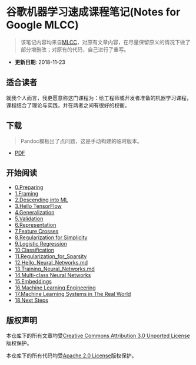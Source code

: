 # 谷歌机器学习速成课程笔记(Notes for Google MLCC)

> 该笔记内容均来自[MLCC](https://developers.google.com/machine-learning/crash-course)，对原有文章内容，在尽量保留原义的情况下做了部分增删改；对原有的代码，自己进行了重写。  

- **更新日期**: 2018-11-23

## 适合读者

就我个人而言，我更愿意称这门课程为：给工程师或开发者准备的机器学习课程，课程结合了理论与实践，并在两者之间有很好的权衡。

## 下载

> Pandoc模板出了点问题，这是手动构建的临时版本。
- [PDF](./publish/notes-for-mlcc.pdf)

## 开始阅读

- [0.Preparing](./notes/00-preparing.md)
- [1.Framing](./notes/01-framing.md)
- [2.Descending into ML](./notes/02-descending_into_ml.md)
- [3.Hello TensorFlow](./notes/03-hello_tensorflow.md)
- [4.Generalization](./notes/04-generalization.md)
- [5.Validation](./notes/05-validation.md)
- [6.Representation](./notes/06-representation.md)
- [7.Feature Crosses](./notes/07-feature_crosses.md)
- [8.Regularization for Simplicity](./notes/08-regularization_for_simplicity.md)
- [9.Logistic Regression](./notes/09-logistic_regression.md)
- [10.Classification](./notes/10-classification.md)
- [11.Regularization_for_Sparsity](./notes/11-regularization_for_sparsity.md)
- [12.Hello_Neural_Networks.md](./notes/12-hello_neural_networks.md)
- [13.Training_Neural_Networks.md](./notes/13-training_neural_networks.md)
- [14.Multi-class Neural Networks](./notes/14-multiclass_neural_networks.md)
- [15.Embeddings](./notes/15-embeddings.md)
- [16.Machine Learning Engineering](./notes/16-ml_engineering.md)
- [17.Machine Learning Systems in The Real World](./notes/17-ml_systems_in_the_real_world.md)
- [18.Next Steps](./notes/18-next_steps.md)

## 版权声明

本仓库下的所有文章均受[Creative Commons Attribution 3.0 Unported License](https://creativecommons.org/licenses/by/3.0/)版权保护。

本仓库下的所有代码均受[Apache 2.0 License](https://www.apache.org/licenses/LICENSE-2.0)版权保护。
